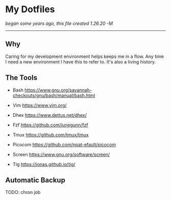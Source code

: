# My Dotfiles

*began some years ago, this file created 1.26.20 -M* 

---

## Why

Caring for my development environment helps keeps me in a flow. Any time I need a new environment I have this to refer to. It's also a living history.

## The Tools

- Bash https://www.gnu.org/savannah-checkouts/gnu/bash/manual/bash.html 

- Vim https://www.vim.org/

- Dhex https://www.dettus.net/dhex/

- Fzf https://github.com/junegunn/fzf

- Tmux https://github.com/tmux/tmux

- Picocom https://github.com/npat-efault/picocom

- Screen https://www.gnu.org/software/screen/

- Tig https://jonas.github.io/tig/

  

## Automatic Backup

TODO: chron job

```

